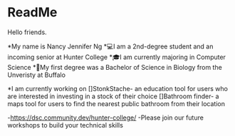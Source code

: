 # ReadMe

Hello friends. 

*My name is Nancy Jennifer Ng
*💻I am a 2nd-degree student and an incoming senior at Hunter College
*🎓I am currently majoring in Computer Science
*🔬My first degree was a Bachelor of Science in Biology from the Unveristy at Buffalo

*I am currently working on
[]StonkStache- an education tool for users who are interested in investing in a stock of their choice 
[]Bathroom finder- a maps tool for users to find the nearest public bathroom from their location 

-https://dsc.community.dev/hunter-college/
-Please join our future workshops to build your technical skills
